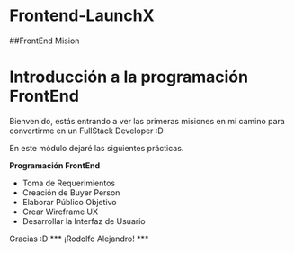 # Frontend-LaunchX
##FrontEnd Mision

# Introducción a la programación FrontEnd

Bienvenido, estás entrando a ver las primeras misiones en mi camino para convertirme en un FullStack Developer :D

En este módulo dejaré las siguientes prácticas.

**Programación FrontEnd**
- Toma de Requerimientos
- Creación de Buyer Person
- Elaborar Público Objetivo
- Crear Wireframe UX
- Desarrollar la Interfaz de Usuario

Gracias :D
*** ¡Rodolfo Alejandro! ***
